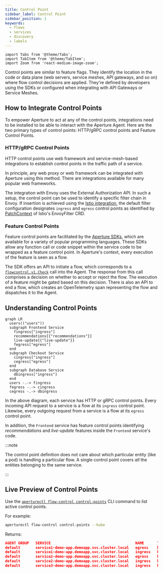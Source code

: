 ```yaml
---
title: Control Point
sidebar_label: Control Point
sidebar_position: 1
keywords:
  - flows
  - services
  - discovery
  - labels
---
```


```mdx-code-block
import Tabs from '@theme/Tabs';
import TabItem from '@theme/TabItem';
import Zoom from 'react-medium-image-zoom';
```

Control points are similar to feature flags. They identify the location in the
code or data plane (web servers, service meshes, API gateways, and so on) where
flow control decisions are applied. They're defined by developers using the SDKs
or configured when integrating with API Gateways or Service Meshes.

## How to Integrate Control Points

To empower Aperture to act at any of the control points, integrations need to be
installed to be able to interact with the Aperture Agent. Here are the two
primary types of control points: HTTP/gRPC control points and Feature Control
Points.

### HTTP/gRPC Control Points

HTTP control points use web framework and service-mesh-based integrations to
establish control points in the traffic path of a service.

In principle, any web proxy or web framework can be integrated with Aperture
using this method. There are integrations available for many popular web
frameworks.

The integration with Envoy uses the External Authorization API. In such a setup,
the control point can be used to identify a specific filter chain in Envoy. If
insertion is achieved using the
[Istio integration](/aperture-for-infra/integrations/istio/istio.md), the
default filter configuration designates `ingress` and `egress` control points as
identified by
[PatchContext](https://istio.io/latest/docs/reference/config/networking/envoy-filter/#EnvoyFilter-PatchContext)
of Istio's EnvoyFilter CRD.

### Feature Control Points

Feature control points are facilitated by the [Aperture SDKs](/sdk/sdk.md),
which are available for a variety of popular programming languages. These SDKs
allow any function call or code snippet within the service code to be wrapped as
a feature control point. In Aperture's context, every execution of the feature
is seen as a flow.

The SDK offers an API to initiate a flow, which corresponds to a
[`flowcontrol.v1.Check`][flowcontrol-proto] call into the Agent. The response
from this call comprises a decision on whether to accept or reject the flow. The
execution of a feature might be gated based on this decision. There is also an
API to end a flow, which creates an OpenTelemetry span representing the flow and
dispatches it to the Agent.

## Understanding Control Points

<Zoom>

```mermaid
graph LR
  users(("users"))
  subgraph Frontend Service
    fingress["ingress"]
    recommendations{{"recommendations"}}
    live-update{{"live-update"}}
    fegress["egress"]
  end
  subgraph Checkout Service
    cingress["ingress"]
    cegress["egress"]
  end
  subgraph Database Service
    dbingress["ingress"]
  end
  users -.-> fingress
  fegress -.-> cingress
  cegress -.-> dbingress
```

</Zoom>

In the above diagram, each service has HTTP or gRPC control points. Every
incoming API request to a service is a flow at its `ingress` control point.
Likewise, every outgoing request from a service is a flow at its `egress`
control point.

In addition, the `Frontend` service has feature control points identifying
_recommendations_ and _live-update_ features inside the `Frontend` service's
code.

:::note

The control point definition does not care about which particular entity (like a
pod) is handling a particular flow. A single control point covers _all_ the
entities belonging to the same service.

:::

## Live Preview of Control Points

Use the
[`aperturectl flow-control control-points`](../reference/aperture-cli/aperturectl/discovery/entities/)
CLI command to list active control points.

For example:

```sh
aperturectl flow-control control-points --kube
```

Returns:

```json
AGENT GROUP   SERVICE                                       NAME      TYPE
default       service1-demo-app.demoapp.svc.cluster.local   egress    http
default       service1-demo-app.demoapp.svc.cluster.local   ingress   http
default       service2-demo-app.demoapp.svc.cluster.local   egress    http
default       service2-demo-app.demoapp.svc.cluster.local   ingress   http
default       service3-demo-app.demoapp.svc.cluster.local   ingress   http
```

[flowcontrol-proto]:
  https://buf.build/fluxninja/aperture/docs/main:aperture.flowcontrol.check.v1
